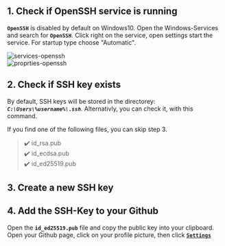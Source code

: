 
<h2 id="check-if-open-ssh-is-running">1. Check if OpenSSH service is running</h2>

**`OpenSSH`** is disabled by default on Windows10. Open the Windows-Services and search for **`OpenSSH`**. Click right on the service, open settings start the service. For startup type choose "Automatic".

<div class="image-container">
    <div class="image-margin">
        <Image 
            imageName="services-openssh-min.png" 
            alt="services-openssh" 
            desc="Windows Service OpenSSH" 
            imageProps ='{{ width:"300px", height: "300px", objectFit: "cover", borderRadius:"10px", position:"center", figureWith:"auto"}}' />
    </div>
   <div class="image-margin">
        <Image 
            imageName="properties-open-ssh.min.png" 
            alt="proprties-openssh" 
            desc="Service OpenSSH Properties" 
            imageProps="{{width:'300px', height:'300px' ,objectFit: 'cover', borderRadius:'10px', position:'center', figureWith:'auto'}}" />
    </div>
</div>

<h2 id="check-if-ssh-key-exists">2. Check if SSH key exists</h2>

By default, SSH keys will be stored in the directorey: ***`C:\Users\%username%\.ssh`***.
Alternativly, you can check it, with this command.

<PrismJS language="bash" code="{codeSnippets.checkSshKeys}" header=""/>
If you find one of the following files, you can skip step 3.

> ✔️ id_rsa.pub  
> ✔️ id_ecdsa.pub  
> ✔️ id_ed25519.pub  

<h2 id="create-a-new-ssh-key">3. Create a new SSH key</h2>

<PrismJS language="bash" code="{codeSnippets.newSshKey}" header=""/>
 
<h2 id="add-the-ssh-key-to-your-github">4. Add the SSH-Key to your Github</h2>

Open the **`id_ed25519.pub`** file and copy the public key into your clipboard.
Open your Github page, click on your profile picture, then click **<Underscore>[`Settings`](https://github.com/settings/profile)</Underscore>**


<script>
    import Underscore from "../../../components/Underscore.svelte";
    import PrismJS from "../../../components/PrismJS.svelte";
    import codeSnippets from '../../../components/codeSnippets.js';
    import Image from "../../../components/Image.svelte";
    import AnchorLink from "../../../components/AnchorLink.svelte";
</script>


